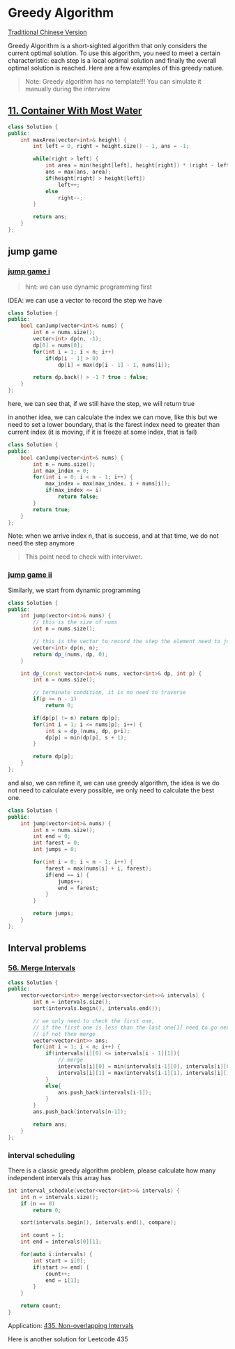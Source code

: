 # Greedy Algorithm

[Traditional Chinese Version](./tw_readme.md)

Greedy Algorithm is a short-sighted algorithm that only considers the current optimal solution. 
To use this algorithm, you need to meet a certain characteristic: each step is a local optimal solution and finally the overall optimal solution is reached.
Here are a few examples of this greedy nature.

> Note: Greedy algorithm has no template!!!
> You can simulate it manually during the interview

## [11. Container With Most Water](https://leetcode.com/problems/container-with-most-water/submissions/1161302468/)
```c++
class Solution {
public:
    int maxArea(vector<int>& height) {
        int left = 0, right = height.size() - 1, ans = -1;

        while(right > left) {
            int area = min(height[left], height[right]) * (right - left);
            ans = max(ans, area);
            if(height[right] > height[left])
                left++;
            else
                right--;
        }

        return ans;
    }
};
```

## jump game
### [jump game i](https://leetcode.com/problems/jump-game/description/)
> hint: we can use dynamic programming first

IDEA: we can use a vector to record the step we have
```c++
class Solution {
public:
    bool canJump(vector<int>& nums) {
        int n = nums.size();
        vector<int> dp(n, -1);
        dp[0] = nums[0];
        for(int i = 1; i < n; i++)
            if(dp[i - 1] > 0)
                dp[i] = max(dp[i - 1] - 1, nums[i]);

        return dp.back() > -1 ? true : false;
    }
};
```

here, we can see that, if we still have the step, we will return true

in another idea, we can calculate the index we can move, like this
but we need to set a lower boundary, that is the farest index need to greater than current index
(it is moving, if it is freeze at some index, that is fail)

```c++
class Solution {
public:
    bool canJump(vector<int>& nums) {
        int n = nums.size();
        int max_index = 0;
        for(int i = 0; i < n - 1; i++) {
            max_index = max(max_index, i + nums[i]);
            if(max_index <= i)
                return false;
        }
        return true;
    }
};
```
Note: when we arrive index n, that is success, and at that time, we do not need the step anymore

> This point need to check with interviwer.

### [jump game ii](https://leetcode.com/problems/jump-game-ii/submissions/562754279/)
Similarly, we start from dynamic programming
```c++
class Solution {
public:
    int jump(vector<int>& nums) {
        // this is the size of nums
        int n = nums.size();

        // this is the vector to record the step the element need to jump to
        vector<int> dp(n, n);
        return dp_(nums, dp, 0);
    }

    int dp_(const vector<int>& nums, vector<int>& dp, int p) {
        int n = nums.size();

        // terminate condition, it is no need to traverse
        if(p >= n - 1)
            return 0;

        if(dp[p] != n) return dp[p];
        for(int i = 1; i <= nums[p]; i++) {
            int s = dp_(nums, dp, p+i);
            dp[p] = min(dp[p], s + 1);
        }

        return dp[p];
    }
};
```

and also, we can refine it, we can use greedy algorithm, the idea is we do not need to calculate
every possible, we only need to calculate the best one.
```c++
class Solution {
public:
    int jump(vector<int>& nums) {
        int n = nums.size();
        int end = 0;
        int farest = 0;
        int jumps = 0;

        for(int i = 0; i < n - 1; i++) {
            farest = max(nums[i] + i, farest);
            if(end == i) {
                jumps++;
                end = farest;
            }
        }

        return jumps;
    }
};
```

## Interval problems
### [56. Merge Intervals](https://leetcode.com/problems/merge-intervals/description/)
```c++
class Solution {
public:
    vector<vector<int>> merge(vector<vector<int>>& intervals) {
        int n = intervals.size();
        sort(intervals.begin(), intervals.end());

        // we only need to check the first one,
        // if the first one is less than the last one[1] need to go next
        // if not then merge
        vector<vector<int>> ans;
        for(int i = 1; i < n; i++) {
            if(intervals[i][0] <= intervals[i - 1][1]){
                // merge
                intervals[i][0] = min(intervals[i-1][0], intervals[i][0]);
                intervals[i][1] = max(intervals[i-1][1], intervals[i][1]);
            }
            else{
                ans.push_back(intervals[i-1]);
            }
        }
        ans.push_back(intervals[n-1]);

        return ans;
    }
};
```

### interval scheduling
There is a classic greedy algorithm problem, please calculate how many independent intervals this array has
```c++
int interval_schedule(vector<vector<int>>& intervals) {
    int n = intervals.size();
    if (n == 0)
        return 0;

    sort(intervals.begin(), intervals.end(), compare);

    int count = 1;
    int end = intervals[0][1];

    for(auto i:intervals) {
        int start = i[0];
        if(start >= end) {
            count++;
            end = i[1];
        }
    }

    return count;
}
```
Application: [435. Non-overlapping Intervals](https://leetcode.com/problems/non-overlapping-intervals/description/)

Here is another solution for Leetcode 435